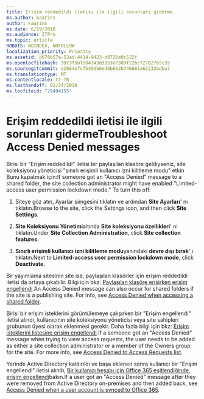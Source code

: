 ```yaml
---
title: Erişim reddedildi iletisi ile ilgili sorunları giderme
ms.author: kaarins
author: kaarins
ms.date: 6/29/2018
ms.audience: ITPro
ms.topic: article
ROBOTS: NOINDEX, NOFOLLOW
localization_priority: Priority
ms.assetid: d678b57a-53ad-4414-9423-d8726a0c532f
ms.openlocfilehash: 3973f5bf584343d3353e7389f22bc727827b5c35
ms.sourcegitcommit: e2864efcfb493b6e46b662b746661a61232bdba7
ms.translationtype: MT
ms.contentlocale: tr-TR
ms.lasthandoff: 01/24/2019
ms.locfileid: "29494155"
---
```

# <a name="troubleshoot-access-denied-messages"></a><span data-ttu-id="b4bb9-102">Erişim reddedildi iletisi ile ilgili sorunları giderme</span><span class="sxs-lookup"><span data-stu-id="b4bb9-102">Troubleshoot Access Denied messages</span></span>

<span data-ttu-id="b4bb9-p101">Birisi bir "Erişim reddedildi" iletisi bir paylaşılan klasöre geldiyseniz, site koleksiyonu yöneticisi "sınırlı erişimli kullanıcı izni kilitleme modu" etkin Bunu kapatmak için:</span><span class="sxs-lookup"><span data-stu-id="b4bb9-p101">If someone got an "Access Denied" message to a shared folder, the site collection administrator might have enabled "Limited-access user permission lockdown mode." To turn this off:</span></span> 
  
1. <span data-ttu-id="b4bb9-105">Siteye göz atın, Ayarlar simgesini tıklatın ve ardından **Site Ayarları**' nı tıklatın.</span><span class="sxs-lookup"><span data-stu-id="b4bb9-105">Browse to the site, click the Settings icon, and then click **Site Settings**.</span></span>
    
2. <span data-ttu-id="b4bb9-106">**Site Koleksiyonu Yönetimi**altında **Site koleksiyonu özellikleri**' ni tıklatın.</span><span class="sxs-lookup"><span data-stu-id="b4bb9-106">Under **Site Collection Administration**, click **Site collection features**.</span></span>
    
3. <span data-ttu-id="b4bb9-107">**Sınırlı erişimli kullanıcı izni kilitleme modu**yanındaki **devre dışı bırak**' ı tıklatın.</span><span class="sxs-lookup"><span data-stu-id="b4bb9-107">Next to **Limited-access user permission lockdown mode**, click **Deactivate**.</span></span>
    
<span data-ttu-id="b4bb9-p102">Bir yayımlama sitesinin site ise, paylaşılan klasörler için erişim reddedildi iletisi da ortaya çıkabilir. Bilgi için bkz: [Paylaşılan klasöre erişirken erişim engellendi](https://go.microsoft.com/fwlink/?linkid=2004317).</span><span class="sxs-lookup"><span data-stu-id="b4bb9-p102">An Access Denied message can also occur for shared folders if the site is a publishing site. For info, see [Access Denied when accessing a shared folder](https://go.microsoft.com/fwlink/?linkid=2004317).</span></span>
  
<span data-ttu-id="b4bb9-p103">Birisi bir erişim isteklerini görüntülemeye çalışırken bir "Erişim engellendi" iletisi alındı, kullanıcının site koleksiyonu yöneticisi veya site sahipleri grubunun üyesi olarak eklenmesi gerekir. Daha fazla bilgi için bkz: [Erişim isteklerini listesine erişim engellendi](https://go.microsoft.com/fwlink/?linkid=2004220).</span><span class="sxs-lookup"><span data-stu-id="b4bb9-p103">If a someone got an "Access Denied" message when trying to view access requests, the user needs to be added as either a site collection administrator or a member of the Owners group for the site. For more info, see [Access Denied to Access Requests list](https://go.microsoft.com/fwlink/?linkid=2004220).</span></span>
  
<span data-ttu-id="b4bb9-112">Yerinde Active Directory kaldırıldı ve başa eklenen sonra kullanıcı bir "Erişim engellendi" iletisi alındı, [Bir kullanıcı hesabı için Office 365 eşitlendiğinde, erişim engellendi](https://go.microsoft.com/fwlink/?linkid=2004318)bakın.</span><span class="sxs-lookup"><span data-stu-id="b4bb9-112">If a user got an "Access Denied" message after they were removed from Active Directory on-premises and then added back, see [Access Denied when a user account is synced to Office 365](https://go.microsoft.com/fwlink/?linkid=2004318).</span></span>
  

